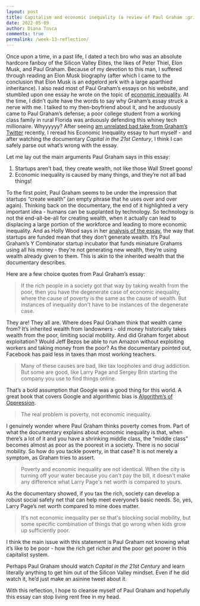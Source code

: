 ```yaml
---
layout: post
title: Capitalism and economic inequality (a review of Paul Graham :grimacing:)
date: 2022-05-09
author: Diana Tosca
comments: true
permalink: /week-13-reflection/
---
```

Once upon a time, in a past life, I dated a tech bro who was an absolute hardcore fanboy of the Silicon Valley Elites, the likes of Peter Thiel, Elon Musk, and Paul Graham. Because of my devotion to this man, I suffered through reading an Elon Musk biography (after which I came to the conclusion that Elon Musk is an edgelord jerk with a large aparthied inheritance). I also read most of Paul Graham’s essays on his website, and stumbled upon one essay he wrote on the topic of [economic inequality](http://www.paulgraham.com/ineq.html). At the time, I didn’t quite have the words to say why Graham’s essay struck a nerve with me. I talked to my then-boyfriend about it, and he arduously came to Paul Graham’s defense; a poor college student from a working class family in rural Florida was arduously defending this whiney tech millionaire. Whyyyyyy?
After seeing [am unrelated bad take from Graham’s Twitter](https://twitter.com/paulg/status/1513917630515757057) recently, I reread his Economic Inequality essay to hurt myself - and after watching the documentary *Capital in the 21st Century*, I think I can safely parse out what’s wrong with the essay. 

Let me lay out the main arguments Paul Graham says in this essay:
1. Startups aren’t bad, they create wealth, not like those Wall Street goons!
2. Economic inequality is caused by many things, and they’re not all bad things!

To the first point, Paul Graham seems to be under the impression that startups “create wealth” (an empty phrase that he uses over and over again). Thinking back on the documentary, the end of it highlighted a very important idea - humans can be supplanted by technology. So technology is not the end-all-be-all for creating wealth, when it actually can lead to displacing a large portion of the workforce and leading to more economic inequality.
And as Holly Wood says in her [analysis of the essay](https://qz.com/586563/paul-graham-just-accidentally-explained-everything-wrong-with-silicon-valleys-world-view/), the way that startups are funded mean that they don’t generate wealth. It’s Paul Graham’s Y Combinator startup incubator that funds miniature Grahams using all his money - they’re not generating new wealth, they’re using wealth already given to them. This is akin to the inherited wealth that the documentary describes.

Here are a few choice quotes from Paul Graham’s essay:
> If the rich people in a society got that way by taking wealth from the poor, then you have the degenerate case of economic inequality, where the cause of poverty is the same as the cause of wealth. But instances of inequality don't have to be instances of the degenerate case.

They are! They all are. Where does Paul Graham think that wealth came from? It’s inherited wealth from landowners - old money historically takes wealth from the poor, limiting social mobility. And did Graham forget about exploitation? Would Jeff Bezos be able to run Amazon without exploiting workers and taking money from the poor? As the documentary pointed out, Facebook has paid less in taxes than most working teachers. 

>Many of these causes are bad, like tax loopholes and drug addiction. But some are good, like Larry Page and Sergey Brin starting the company you use to find things online.

That’s a bold assumption that Google was a good thing for this world. A great book that covers Google and algorithmic bias is [Algorithm’s of Oppression](https://nyupress.org/9781479837243/algorithms-of-oppression/).

>The real problem is poverty, not economic inequality.

I genuinely wonder where Paul Graham thinks poverty comes from. Part of what the documentary explains about economic inequality is that, when there’s a lot of it and you have a shrinking middle class, the “middle class” becomes almost as poor as the poorest in a society. There is no social mobility. So how do you tackle poverty, in that case? It is not merely a symptom, as Graham tries to assert.

>Poverty and economic inequality are not identical. When the city is turning off your water because you can't pay the bill, it doesn't make any difference what Larry Page's net worth is compared to yours.

As the documentary showed, if you tax the rich, society can develop a robust social safety net that can help meet everyone’s basic needs. So, yes, Larry Page’s net worth compared to mine does matter.

>It's not economic inequality per se that's blocking social mobility, but some specific combination of things that go wrong when kids grow up sufficiently poor.

I think the main issue with this statement is Paul Graham not knowing what it’s like to be poor - how the rich get richer and the poor get poorer in this capitalist system.

Perhaps Paul Graham should watch *Capital in the 21st Century* and learn literally anything to get him out of the Silicon Valley mindset. Even if he did watch it, he’d just make an asinine tweet about it. 

With this reflection, I hope to cleanse myself of Paul Graham and hopefully this essay can stop living rent free in my head. 
